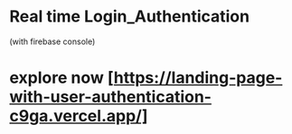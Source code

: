# Real time Login_Authentication
(with firebase console)
 # explore now [https://landing-page-with-user-authentication-c9ga.vercel.app/]
